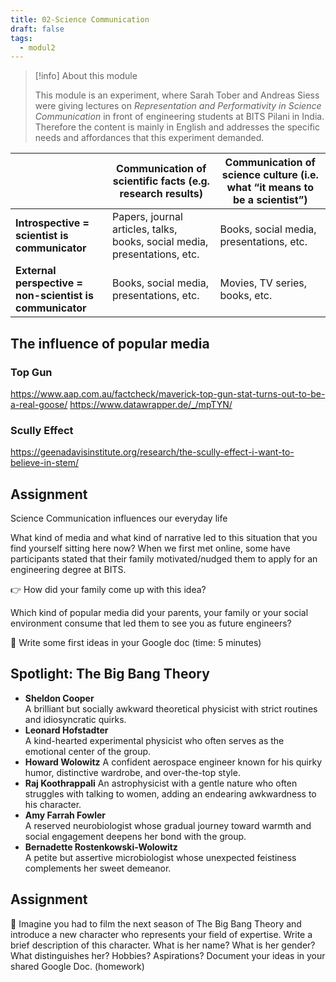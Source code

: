 ```yaml
---
title: 02-Science Communication
draft: false
tags:
  - modul2
---
```


> [!info] About this module
> 
> This module is an experiment, where Sarah Tober and Andreas Siess were giving lectures on *Representation and Performativity in Science Communication* in front of engineering students at BITS Pilani in India. Therefore the content is mainly in English and addresses the specific needs and affordances that this experiment demanded. 


|                                                          | Communication of scientific facts (e.g. research results)                 | Communication of science culture (i.e. what “it means to be a scientist”) |
| -------------------------------------------------------- | ------------------------------------------------------------------------- | ------------------------------------------------------------------------- |
| **Introspective = scientist is communicator**            | Papers, journal articles, talks, books, social media, presentations, etc. | Books, social media, presentations, etc.                                  |
| **External perspective = non-scientist is communicator** | Books, social media, presentations, etc.                                  | Movies, TV series, books, etc.                                            |

## The influence of popular media

### Top Gun
https://www.aap.com.au/factcheck/maverick-top-gun-stat-turns-out-to-be-a-real-goose/
https://www.datawrapper.de/_/mpTYN/

### Scully Effect
https://geenadavisinstitute.org/research/the-scully-effect-i-want-to-believe-in-stem/

## Assignment
Science Communication influences our everyday life

What kind of media and what kind of narrative led to this situation that you find yourself sitting here now?
When we first met online, some have participants stated that their family motivated/nudged them to apply for an engineering degree at BITS.

👉 How did your family come up with this idea?

Which kind of popular media did your parents, your family or your social environment consume that led them to see you as future engineers?

📑 Write some first ideas in your Google doc  (time: 5 minutes)

## Spotlight: The Big Bang Theory

- **Sheldon Cooper**  
  A brilliant but socially awkward theoretical physicist with strict routines and idiosyncratic quirks.
- **Leonard Hofstadter**  
  A kind-hearted experimental physicist who often serves as the emotional center of the group.
- **Howard Wolowitz** 
  A confident aerospace engineer known for his quirky humor, distinctive wardrobe, and over-the-top style.
- **Raj Koothrappali** 
  An astrophysicist with a gentle nature who often struggles with talking to women, adding an endearing awkwardness to his character.
- **Amy Farrah Fowler**  
  A reserved neurobiologist whose gradual journey toward warmth and social engagement deepens her bond with the group.
- **Bernadette Rostenkowski-Wolowitz**  
  A petite but assertive microbiologist whose unexpected feistiness complements her sweet demeanor.
## Assignment
📑 Imagine you had to film the next season of The Big Bang Theory and introduce a new character who represents your field of expertise. Write a brief description of this character. What is her name? What is her gender? What distinguishes her? Hobbies? Aspirations? Document your ideas in your shared Google Doc. (homework)



